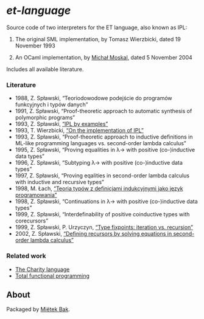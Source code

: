 _et-language_
=============

Source code of two interpreters for the ET language, also known as IPL:

1. The original SML implementation, by Tomasz Wierzbicki, dated 19 November 1993

2. An OCaml implementation, by [Michał Moskal](http://moskal.me/), dated 5 November 2004

Includes all available literature.


### Literature

* 1988, Z. Spławski, “Teoriodowodowe podejście do programów funkcyjnych i typów danych”
* 1991, Z. Spławski, “Proof-theoretic approach to automatic synthesis of polymorphic programs”
* 1993, Z. Spławski, [“IPL by examples”](doc/pdf/1993-splawski-ipl-by-examples.pdf)
* 1993, T. Wierzbicki, [“On the implementation of IPL”](doc/pdf/1993-wierzbicki-on-the-implementation-of-ipl.pdf)
* 1993, Z. Spławski, “Proof-theoretic approach to inductive definitions in ML-like programming languages vs. second-order lambda calculus”
* 1995, Z. Spławski, “Proving equalities in λ→ with positive (co-)inductive data types”
* 1996, Z. Spławski, “Subtyping λ→ with positive (co-)inductive data types”
* 1997, Z. Spławski, “Proving eqalities in second-order lambda calculus with inductive and recursive types”
* 1998, M. Łach, [“Teoria typów z definicjami indukcyjnymi jako język programowania”](doc/pdf/1998-lach-teoria-typow-z-definicjami-indukcyjnymi-jako-jezyk-programowania.pdf)
* 1998, Z. Spławski, “Continuations in λ→ with positive (co-)inductive data types”
* 1999, Z. Spławski, “Interdefinability of positive coinductive types with corecursors”
* 1999, Z. Spławski, P. Urzyczyn, [“Type fixpoints: iteration vs. recursion”](doc/pdf/1999-splawski-urzyczyn-type-fixpoints-iteration-vs-recursion.pdf)
* 2002, Z. Spławski, [“Defining recursors by solving equations in second-order lambda calculus”](doc/pdf/2002-splawski-defining-recursors-by-solving-equations-in-second-order-lambda-calculus.pdf)


### Related work

* [The Charity language](https://github.com/mietek/charity-language)
* [Total functional programming](https://github.com/mietek/total-functional-programming)


About
-----

Packaged by [Miëtek Bak](https://mietek.io/).
